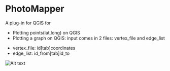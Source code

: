 # PhotoMapper
A plug-in for QGIS for
- Plotting points(lat,long) on QGIS
- Plotting a graph on QGIS: input comes in 2 files: vertex_file and edge_list
+ vertex_file: id[tab]coordinates
+ edge_list: id_from[tab]id_to

![Alt text](https://cloud.githubusercontent.com/assets/19204793/18999874/9fe7c598-8737-11e6-81aa-ae1737f169f8.png)
